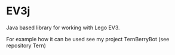 # EV3j
Java based library for working with Lego EV3.

For example how it can be used see my project TernBerryBot (see repository Tern)

